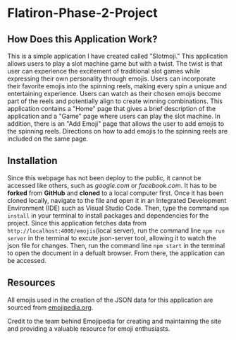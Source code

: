 # Flatiron-Phase-2-Project

## How Does this Application Work?

This is a simple application I have created called "Slotmoji." This application allows users to play a slot machine game but with a twist. The twist is that user can experience the excitement of traditional slot games while expressing their own personality through emojis. Users can incorporate their favorite emojis into the spinning reels, making every spin a unique and entertaining experience. Users can watch as their chosen emojis become part of the reels and potentially align to create winning combinations. This application contains a "Home" page that gives a brief description of the application and a "Game" page where users can play the slot machine. In addition, there is an "Add Emoji" page that allows the user to add emojis to the spinning reels. Directions on how to add emojis to the spinning reels are included on the same page.

## Installation

Since this webpage has not been deploy to the public, it cannot be accessed like others, such as _google.com_ or _facebook.com_. It has to be **forked** from **GitHub** and **cloned** to a local computer first. Once it has been cloned locally, navigate to the file and open it in an Integrated Development Environment (IDE) such as Visual Studio Code. Then, type the command `npm install` in your terminal to install packages and dependencies for the project. Since this application fetches data from `http://localhost:4000/emojis`(local server), run the command line `npm run server` in the terminal to excute json-server tool, allowing it to watch the json file for changes. Then, run the command line `npm start` in the terminal to open the document in a defualt browser. From there, the application can be accessed.

## Resources

All emojis used in the creation of the JSON data for this application are sourced from [emojipedia.org](https://emojipedia.org/).

Credit to the team behind Emojipedia for creating and maintaining the site and providing a valuable resource for emoji enthusiasts.
